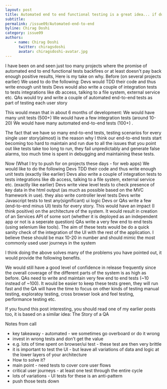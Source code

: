 ```yaml
---
layout: post
title: Automated end to end functional testing is a great idea... if done well
subtitle: 
permalink: /issue09/Automated-end-to-end
byline: Chirag Doshi
category: issue09
authors:
    - name: Chirag Doshi
      twitter: chiragsdoshi
      avatar: chiragsdoshi-avatar.jpg
---
```

I have been on and seen just too many projects where the promise of automated end to end functional tests backfires or at least doesn't pay back enough positive results, Here is my take on why.
Before (on several projects earlier)
We used to do the following:
Devs would TDD their code and thus write enough unit tests
Devs would also write a couple of integration tests to tests integrations like db access, talking to a file system, external service etc.
QAs would try and write a couple of automated end-to-end tests as part of testing each user story

This would mean that in about 6 months of development:
We would have many unit tests (500+)
We would have a few integration tests (around 10-20)
We would have many automated end-to-end tests (100+) .

The fact that we have so many end-to-end tests, testing scenarios for every single user story(almost) is the reason why I think our end-to-end tests start becoming too hard to maintain and run due to all the issues that you point out like tests take too long to run, they fail unpredictably and generate false alarms, too much time is spent in debugging and maintaining these tests.

Now (What I try to push for on projects these days - for web apps)
We would like to do the following
Devs TDD their code and thus write enough unit tests (exactly like earlier)
Devs also write a couple of integration tests to tests integrations like db access, talking to a file system, external service etc. (exactly like earlier)
Devs write view level tests to check presence of key data in the html output (as much as possible based on the MVC framework in use). they also write controller level tests
Devs write Javascript tests to test any(significant) ui logic
Devs or QAs write a few (end-to-end minus UI) tests for every story. This would have an impact (I think positive) on the architecture of the system. It would result in creation of an Services API of some sort (whether it is deployed as an independent app or not is a seperate question)
QAs write a very few end to end tests (using selenium like tools). The aim of these tests would be do a quick sanity check of the integration of the UI with the rest of the application. I believe these should be max 10-20 in number and should mimic the most commonly used user journeys in the system

I think doing the above solves many of the problems you have pointed out, it would provide the following benefits.

We would still have a good level of confidence in release frequently since the overall coverage of the different parts of the system is  as high as before.
QAs need to write and maintain very few end to end tests (~10 instead of ~100). It would be easier to keep these tests green, they will run fast and the QA will have the time to focus on other kinds of testing manual testing, exploratoy testing, cross browser look and feel testing, performance testing etc.


If you found this post interesting, you should read one of my earlier posts too, it is based on a similar idea: The Story of a QA

Notes from call
- key takeaway - automated - we sometimes go overboard or do it wrong
- invest in wrong tests and don’t get the value
- e.g. lots of time spent on browser/ui test - these test are then very brittle
- it is important to test the UI - but leave all variations of data and logic at the lower layers of your architecture
- How to solve it?
- main point - need tests to cover core user flows
- critical user journeys - at least one test through the entire cycle
- lots of variations - UI tests for these is an anti-pattern
- push those tests down

